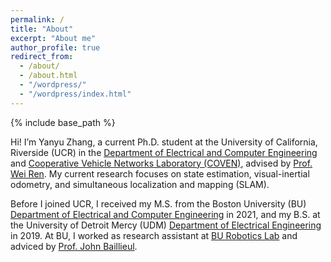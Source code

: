 ```yaml
---
permalink: /
title: "About"
excerpt: "About me"
author_profile: true
redirect_from: 
  - /about/
  - /about.html
  - "/wordpress/"
  - "/wordpress/index.html"
---
```


{% include base_path %}

Hi! I’m Yanyu Zhang, a current Ph.D. student at the University of California, Riverside (UCR) in the [Department of Electrical and Computer Engineering](https://www.ee.ucr.edu/) and [Cooperative Vehicle Networks Laboratory (COVEN)](https://coven.engr.ucr.edu/), advised by [Prof. Wei Ren](https://intra.ece.ucr.edu/~ren/). My current research focuses on state estimation, visual-inertial odometry, and simultaneous localization and mapping (SLAM). 

Before I joined UCR, I received my M.S. from the Boston University (BU) [Department of Electrical and Computer Engineering](https://www.bu.edu/eng/academics/departments-and-divisions/electrical-and-computer-engineering/) in 2021, and my B.S. at the University of Detroit Mercy (UDM) [Department of Electrical Engineering](https://www.udmercy.edu/index.php) in 2019. At BU, I worked as research assistant at [BU Robotics Lab](https://sites.bu.edu/robotics/) and adviced by [Prof. John Baillieul](https://people.bu.edu/johnb/).
